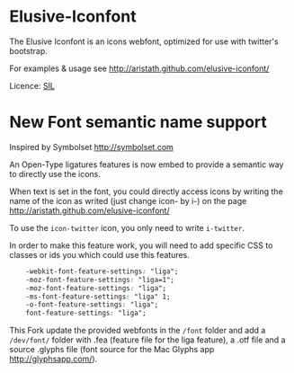 Elusive-Iconfont
================

The Elusive Iconfont is an icons webfont, optimized for use with twitter's bootstrap.

For examples & usage see http://aristath.github.com/elusive-iconfont/

Licence: [SIL](http://scripts.sil.org/cms/scripts/page.php?site_id=nrsi&id=OFL)


New Font semantic name support
==============================

Inspired by Symbolset http://symbolset.com

An Open-Type ligatures features is now embed to provide a semantic way to directly use the icons.

When text is set in the font, you could directly access icons by writing the name of the icon as writed (just change icon- by i-) on the page http://aristath.github.com/elusive-iconfont/

To use the <code>icon-twitter</code> icon, you only need to write <code>i-twitter</code>.

In order to make this feature work, you will need to add specific CSS to classes or ids you which could use this features.
```css
	-webkit-font-feature-settings: "liga";
	-moz-font-feature-settings: "liga=1";
	-moz-font-feature-settings: "liga";
	-ms-font-feature-settings: "liga" 1;
	-o-font-feature-settings: "liga";
	font-feature-settings: "liga";
```

This Fork update the provided webfonts in the <code>/font</code> folder and add a <code>/dev/font/</code> 
folder with .fea (feature file for the liga feature), a .otf file and a source .glyphs file (font source for the Mac Glyphs app http://glyphsapp.com/).